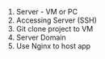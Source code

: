 1. Server - VM or PC
2. Accessing Server (SSH)
3. Git clone project to VM
4. Server Domain
5. Use Nginx to host app